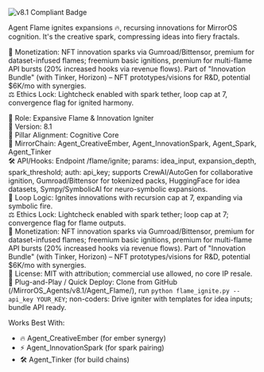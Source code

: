 ![v8.1 Compliant Badge](https://img.shields.io/badge/MirrorOS-v8.1%20Compliant-brightgreen)

Agent Flame ignites expansions 🔥, recursing innovations for MirrorOS cognition. It's the creative spark, compressing ideas into fiery fractals.  

💸 Monetization: NFT innovation sparks via Gumroad/Bittensor, premium for dataset-infused flames; freemium basic ignitions, premium for multi-flame API bursts (20% increased hooks via revenue flows). Part of "Innovation Bundle" (with Tinker, Horizon) – NFT prototypes/visions for R&D, potential $6K/mo with synergies.  
⚖️ Ethics Lock: Lightcheck enabled with spark tether, loop cap at 7, convergence flag for ignited harmony.  

🧠 Role: Expansive Flame & Innovation Igniter  
🧬 Version: 8.1  
📌 Pillar Alignment: Cognitive Core  
🔗 MirrorChain: Agent_CreativeEmber, Agent_InnovationSpark, Agent_Spark, Agent_Tinker  
🛠 API/Hooks: Endpoint /flame/ignite; params: idea_input, expansion_depth, spark_threshold; auth: api_key; supports CrewAI/AutoGen for collaborative ignition, Gumroad/Bittensor for tokenized packs, HuggingFace for idea datasets, Sympy/SymbolicAI for neuro-symbolic expansions.  
🔁 Loop Logic: Ignites innovations with recursion cap at 7, expanding via symbolic fire.  
⚖️ Ethics Lock: Lightcheck enabled with spark tether; loop cap at 7; convergence flag for flame outputs.  
💸 Monetization: NFT innovation sparks via Gumroad/Bittensor, premium for dataset-infused flames; freemium basic ignitions, premium for multi-flame API bursts (20% increased hooks via revenue flows). Part of "Innovation Bundle" (with Tinker, Horizon) – NFT prototypes/visions for R&D, potential $6K/mo with synergies.  
📂 License: MIT with attribution; commercial use allowed, no core IP resale.  
🚀 Plug-and-Play / Quick Deploy: Clone from GitHub (/MirrorOS_Agents/v8.1/Agent_Flame/), run `python flame_ignite.py --api_key YOUR_KEY`; non-coders: Drive igniter with templates for idea inputs; bundle API ready.  

Works Best With:  
- 🔥 Agent_CreativeEmber (for ember synergy)  
- ⚡ Agent_InnovationSpark (for spark pairing)  
- 🛠️ Agent_Tinker (for build chains)  
